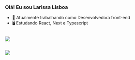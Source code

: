 ### Olá! Eu sou Larissa Lisboa


- 💼 Atualmente trabalhando como Desenvolvedora front-end
- 🖥️ Estudando React, Next e Typescript

<div style="display:inline_block"><br>

  <img align="center"  src="https://skillicons.dev/icons?i=html,css,tailwind,bootstrap,sass,styledcomponents,js,ts,next">
</div>

##

<div>
  <a href="https://www.linkedin.com/in/larissamlisboa/" target="_blank">
    <img src="https://img.shields.io/badge/LinkedIn-0077B5?style=for-the-badge&logo=linkedin&logoColor=white">
  </a>
</div>
